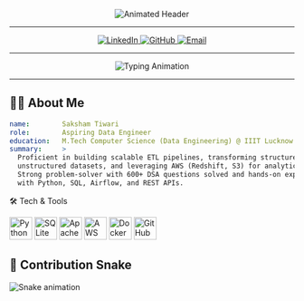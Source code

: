 <!-- ======================= -->
<!--     Animated Header    -->
<!-- ======================= -->
<p align="center">
  <img 
    src="https://capsule-render.vercel.app/api?type=waving&color=gradient&height=200&section=header&text=👋+Hey+I%27m+Saksham+Tiwari&fontSize=60&animation=fadeIn&fontAlign=50&fontAlignY=40" 
    alt="Animated Header" />
</p>

---

<!-- ======================= -->
<!--       Social Links      -->
<!-- ======================= -->
<p align="center">
  <a href="https://www.linkedin.com/in/saksham-tiwari-580228201/">
    <img src="https://img.shields.io/badge/LinkedIn-%230077B5.svg?logo=linkedin&logoColor=white" alt="LinkedIn"/>
  </a>
  <a href="https://github.com/Saksham31-iiitl">
    <img src="https://img.shields.io/badge/GitHub-%23121011.svg?logo=github&logoColor=white" alt="GitHub"/>
  </a>
  <a href="mailto:mcs24025@iiitl.ac.in">
    <img src="https://img.shields.io/badge/Email-%23D44638.svg?logo=gmail&logoColor=white" alt="Email"/>
  </a>
</p>

---

<!-- ======================= -->
<!--     Typing Animation    -->
<!-- ======================= -->
<p align="center">
  <img 
    src="https://readme-typing-svg.herokuapp.com?font=Fira+Code&size=24&pause=2000&color=00FFAA&center=true&width=600&lines=Aspiring+Data+Engineer;M.Tech+CS+(Data+Engineering);GATE+2024+96+Percentile" 
    alt="Typing Animation" />
</p>

---

## 👨‍💻 About Me  
```yaml
name:        Saksham Tiwari
role:        Aspiring Data Engineer
education:   M.Tech Computer Science (Data Engineering) @ IIIT Lucknow
summary:     >
  Proficient in building scalable ETL pipelines, transforming structured/
  unstructured datasets, and leveraging AWS (Redshift, S3) for analytics.
  Strong problem-solver with 600+ DSA questions solved and hands-on experience
  with Python, SQL, Airflow, and REST APIs.
```



🛠️ Tech & Tools
<p align="left">
  <!-- Python stays the same -->
  <img src="https://cdn.jsdelivr.net/gh/devicons/devicon/icons/python/python-original.svg" width="40" height="40" alt="Python" />

  <!-- SQLite stays the same -->
  <img src="https://cdn.jsdelivr.net/gh/devicons/devicon/icons/sqlite/sqlite-original.svg" width="40" height="40" alt="SQLite" />

  <!-- Apache Airflow: use "apache-airflow-original" -->
  <img src="https://cdn.jsdelivr.net/gh/devicons/devicon/icons/apache-airflow/apache-airflow-original.svg" width="40" height="40" alt="Apache Airflow" />

  <!-- AWS: use "amazonwebservices-original" -->
  <img src="https://cdn.jsdelivr.net/gh/devicons/devicon/icons/amazonwebservices/amazonwebservices-original.svg" width="40" height="40" alt="AWS" />

  <!-- Docker and GitHub stay the same -->
  <img src="https://cdn.jsdelivr.net/gh/devicons/devicon/icons/docker/docker-original.svg" width="40" height="40" alt="Docker" />
  <img src="https://cdn.jsdelivr.net/gh/devicons/devicon/icons/github/github-original.svg" width="40" height="40" alt="GitHub" />
</p>


## 🐍 Contribution Snake  
![Snake animation](./output/github-contribution-grid-snake.svg)



